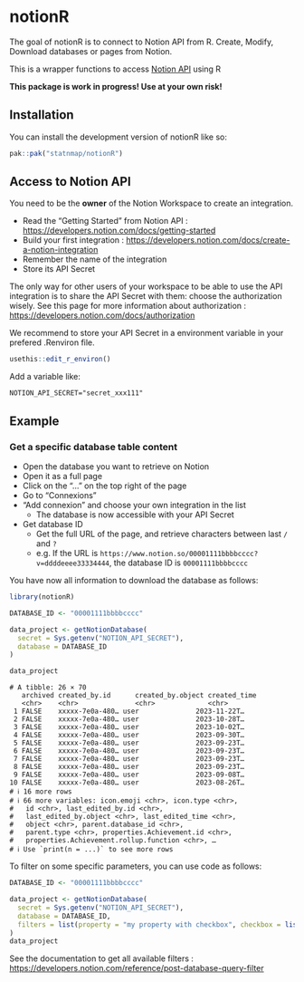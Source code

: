 
<!-- README.md is generated from README.Rmd. Please edit that file -->

# notionR

<!-- badges: start -->
<!-- badges: end -->

The goal of notionR is to connect to Notion API from R. Create, Modify,
Download databases or pages from Notion.

This is a wrapper functions to access [Notion
API](https://developers.notion.com%22) using R

**This package is work in progress! Use at your own risk!**

## Installation

You can install the development version of notionR like so:

``` r
pak::pak("statnmap/notionR")
```

## Access to Notion API

You need to be the **owner** of the Notion Workspace to create an
integration.

- Read the “Getting Started” from Notion API :
  <https://developers.notion.com/docs/getting-started>
- Build your first integration :
  <https://developers.notion.com/docs/create-a-notion-integration>
- Remember the name of the integration
- Store its API Secret

The only way for other users of your workspace to be able to use the API
integration is to share the API Secret with them: choose the
authorization wisely. See this page for more information about
authorization : <https://developers.notion.com/docs/authorization>

We recommend to store your API Secret in a environment variable in your
prefered .Renviron file.

``` r
usethis::edit_r_environ()
```

Add a variable like:

    NOTION_API_SECRET="secret_xxx111"

## Example

### Get a specific database table content

- Open the database you want to retrieve on Notion
- Open it as a full page
- Click on the “…” on the top right of the page
- Go to “Connexions”
- “Add connexion” and choose your own integration in the list
  - The database is now accessible with your API Secret
- Get database ID
  - Get the full URL of the page, and retrieve characters between last
    `/` and `?`
  - e.g. If the URL is
    `https://www.notion.so/00001111bbbbcccc?v=ddddeeee33334444`, the
    database ID is `00001111bbbbcccc`

You have now all information to download the database as follows:

``` r
library(notionR)

DATABASE_ID <- "00001111bbbbcccc"

data_project <- getNotionDatabase(
  secret = Sys.getenv("NOTION_API_SECRET"), 
  database = DATABASE_ID
)

data_project
```

    # A tibble: 26 × 70
       archived created_by.id      created_by.object created_time
       <chr>    <chr>              <chr>             <chr>       
     1 FALSE    xxxxx-7e0a-480… user              2023-11-22T…
     2 FALSE    xxxxx-7e0a-480… user              2023-10-28T…
     3 FALSE    xxxxx-7e0a-480… user              2023-10-02T…
     4 FALSE    xxxxx-7e0a-480… user              2023-09-30T…
     5 FALSE    xxxxx-7e0a-480… user              2023-09-23T…
     6 FALSE    xxxxx-7e0a-480… user              2023-09-23T…
     7 FALSE    xxxxx-7e0a-480… user              2023-09-23T…
     8 FALSE    xxxxx-7e0a-480… user              2023-09-23T…
     9 FALSE    xxxxx-7e0a-480… user              2023-09-08T…
    10 FALSE    xxxxx-7e0a-480… user              2023-08-26T…
    # ℹ 16 more rows
    # ℹ 66 more variables: icon.emoji <chr>, icon.type <chr>,
    #   id <chr>, last_edited_by.id <chr>,
    #   last_edited_by.object <chr>, last_edited_time <chr>,
    #   object <chr>, parent.database_id <chr>,
    #   parent.type <chr>, properties.Achievement.id <chr>,
    #   properties.Achievement.rollup.function <chr>, …
    # ℹ Use `print(n = ...)` to see more rows

To filter on some specific parameters, you can use code as follows:

``` r
DATABASE_ID <- "00001111bbbbcccc"

data_project <- getNotionDatabase(
  secret = Sys.getenv("NOTION_API_SECRET"), 
  database = DATABASE_ID,
  filters = list(property = "my property with checkbox", checkbox = list(equals = FALSE))
)
data_project
```

See the documentation to get all available filters :
<https://developers.notion.com/reference/post-database-query-filter>
